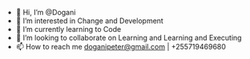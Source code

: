 - 👋 Hi, I’m @Dogani
- 👀 I’m interested in Change and Development
- 🌱 I’m currently learning to Code 
- 💞️ I’m looking to collaborate on Learning and Learning and Executing
- 📫 How to reach me doganipeter@gmail.com | +255719469680

<!---
Dogani/Dogani is a ✨ special ✨ repository because its `README.md` (this file) appears on your GitHub profile.
You can click the Preview link to take a look at your changes.
--->
